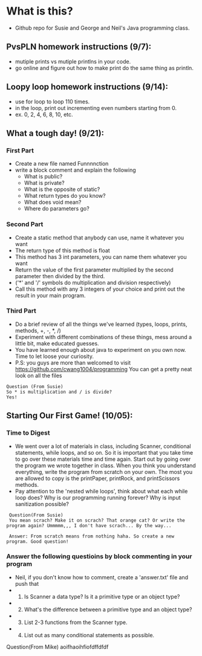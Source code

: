 # What is this?
 - Github repo for Susie and George and Neil's Java programming class.

## PvsPLN homework instructions (9/7):
 - mutiple prints vs mutiple printlns in your code.
 - go online and figure out how to make print do the same thing as println.

## Loopy loop homework instructions (9/14):
 - use for loop to loop 110 times.
 - in the loop, print out incrementing even numbers starting from 0.
 - ex. 0, 2, 4, 6, 8, 10, etc.

## What a tough day! (9/21):
### First Part
 - Create a new file named Funnnnction
 - write a block comment and explain the following
 	- What is public?
 	- What is private?
 	- What is the opposite of static?
 	- What return types do you know? 
 	- What does void mean?
 	- Where do parameters go?

### Second Part
 - Create a static method that anybody can use, name it whatever you want
 - The return type of this method is float
 - This method has 3 int parameters, you can name them whatever you want
 - Return the value of the first parameter multiplied by the second parameter then divided by the third. 
 - ('\*' and '/' symbols do multiplication and division respectively)
 - Call this method with any 3 integers of your choice and print out the result in your main program.
 
### Third Part
 - Do a brief review of all the things we've learned (types, loops, prints, methods, +, -, *, /)
 - Experiment with different combinations of these things, mess around a little bit, make educated guesses.
 - You have learned enough about java to experiment on you own now. Time to let loose your curiosity.
 - P.S: you guys are more than welcomed to visit https://github.com/cwang1004/programming You can get a pretty neat look on all the     files 
```
Question (From Susie)
So * is multiplication and / is divide?
Yes!
```

## Starting Our First Game! (10/05):
### Time to Digest
 - We went over a lot of materials in class, including Scanner, conditional statements, while loops, and so on. So it is important that you take time to go over these materials time and time again. Start out by going over the program we wrote together in class. When you think you understand everything, write the program from scratch on your own. The most you are allowed to copy is the printPaper, printRock, and printScissors methods.
 - Pay attention to the 'nested while loops', think about what each while loop does? Why is our programming running forever? Why is input sanitization possible?
```
 Question(From Susie)
 You mean scrach? Make it on scrach? That orange cat? Or write the program again? Ummmmm,,, I don't have scrach... By the way...
 
 Answer: From scratch means from nothing haha. So create a new program. Good question!
```

### Answer the following questioins by block commenting in your program
- Neil, if you don't know how to comment, create a 'answer.txt' file and push that
- 1. Is Scanner a data type? Is it a primitive type or an object type?
- 2. What's the difference between a primitive type and an object type?
- 3. List 2-3 functions from the Scanner type.
- 4. List out as many conditional statements as possible.

Question(From Mike)
aoifhaoihfiofdffdfdf

